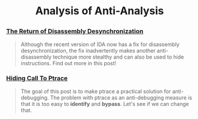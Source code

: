 # <p align='center'> Analysis of Anti-Analysis </p>

### [The Return of Disassembly Desynchronization](research/the_return_of_disassembly_desynchronization/the_return_of_disassembly_desynchronization.md)
> Although the recent version of IDA now has a fix for disassembly desynchronization, the fix inadvertently makes another anti-disassembly technique more stealthy and can also be used to hide instructions. Find out more in this post!

### [Hiding Call To Ptrace](research/hiding_call_to_ptrace/hiding_call_to_ptrace.md)
> The goal of this post is to make ptrace a practical solution for anti-debugging. The problem with ptrace as an anti-debugging measure is that it is too easy to __identify__ and __bypass__. Let's see if we can change that.</blockquote>

